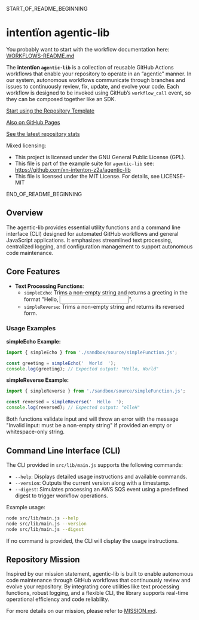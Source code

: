START_OF_README_BEGINNING

# intentïon agentic-lib

You probably want to start with the workflow documentation here: [WORKFLOWS-README.md](https://github.com/xn-intenton-z2a/agentic-lib/blob/main/WORKFLOWS-README.md)

The **intentïon `agentic-lib`** is a collection of reusable GitHub Actions workflows that enable your repository to operate in an “agentic” manner. In our system, autonomous workflows communicate through branches and issues to continuously review, fix, update, and evolve your code. Each workflow is designed to be invoked using GitHub’s `workflow_call` event, so they can be composed together like an SDK.

[Start using the Repository Template](https://github.com/xn-intenton-z2a/repository0)

[Also on GitHub Pages](https://xn-intenton-z2a.github.io/agentic-lib/index.html)

[See the latest repository stats](https://xn-intenton-z2a.github.io/agentic-lib/latest.html)

Mixed licensing:
* This project is licensed under the GNU General Public License (GPL).
* This file is part of the example suite for `agentic-lib` see: https://github.com/xn-intenton-z2a/agentic-lib
* This file is licensed under the MIT License. For details, see LICENSE-MIT

END_OF_README_BEGINNING

## Overview

The agentic-lib provides essential utility functions and a command line interface (CLI) designed for automated GitHub workflows and general JavaScript applications. It emphasizes streamlined text processing, centralized logging, and configuration management to support autonomous code maintenance.

## Core Features

- **Text Processing Functions**: 
  - `simpleEcho`: Trims a non-empty string and returns a greeting in the format "Hello, <input>".
  - `simpleReverse`: Trims a non-empty string and returns its reversed form.

### Usage Examples

**simpleEcho Example:**

```js
import { simpleEcho } from './sandbox/source/simpleFunction.js';

const greeting = simpleEcho('  World  ');
console.log(greeting); // Expected output: "Hello, World"
```

**simpleReverse Example:**

```js
import { simpleReverse } from './sandbox/source/simpleFunction.js';

const reversed = simpleReverse('  Hello  ');
console.log(reversed); // Expected output: "olleH"
```

Both functions validate input and will throw an error with the message "Invalid input: must be a non-empty string" if provided an empty or whitespace-only string.

## Command Line Interface (CLI)

The CLI provided in `src/lib/main.js` supports the following commands:

- `--help`: Displays detailed usage instructions and available commands.
- `--version`: Outputs the current version along with a timestamp.
- `--digest`: Simulates processing an AWS SQS event using a predefined digest to trigger workflow operations.

Example usage:

```bash
node src/lib/main.js --help
node src/lib/main.js --version
node src/lib/main.js --digest
```

If no command is provided, the CLI will display the usage instructions.

## Repository Mission

Inspired by our mission statement, agentic-lib is built to enable autonomous code maintenance through GitHub workflows that continuously review and evolve your repository. By integrating core utilities like text processing functions, robust logging, and a flexible CLI, the library supports real-time operational efficiency and code reliability.

For more details on our mission, please refer to [MISSION.md](../MISSION.md).
